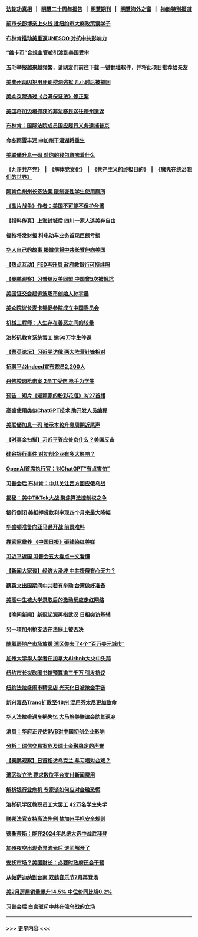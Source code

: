 #### [法轮功真相](https://github.com/gfw-breaker/truth/blob/master/README.md?t=0) &nbsp;&nbsp;|&nbsp;&nbsp; [明慧二十周年报告](https://github.com/gfw-breaker/mh-reports/blob/master/README.md?t=0) &nbsp;&nbsp;|&nbsp;&nbsp;[明慧期刊](https://github.com/gfw-breaker/mh-qikan) &nbsp;&nbsp;|&nbsp;&nbsp; [明慧海外之窗](https://github.com/gfw-breaker/mh-news/blob/master/README.md?t=0) &nbsp;&nbsp;|&nbsp;&nbsp; [神韵特别报道](https://github.com/gfw-breaker/mh-news/blob/master/shenyun.md?t=0)
#### [前市长彭博亲上火线 批纽约市大麻政策误学子](../pages/nsc412/n13956472.md?t=03231543) 
#### [布林肯推动美重返UNESCO 对抗中共影响力](../pages/nsc412/n13956536.md?t=03231543) 
#### [“维卡币”合规主管被引渡到美国受审](../pages/nsc412/n13956435.md?t=03231543) 
#### 五毛举报越来越频繁，请网友们前往下载 [一键翻墙软件](https://github.com/gfw-breaker/ssr-accounts)，并将此项目推荐给亲友
#### [美弗州两囚犯用牙刷挖洞逃狱 几小时后被抓回](../pages/nsc412/n13956414.md?t=03231543) 
#### [美众议院通过《台湾保证法》修正案](../pages/nsc412/n13956411.md?t=03231543) 
#### [美国将加边境抓获的非法移民送往德州遣返](../pages/nsc412/n13956334.md?t=03231543) 
#### [布林肯：国际法院成员国应履行义务逮捕普京](../pages/nsc412/n13956397.md?t=03231543) 
#### [今冬雨雪丰润 中加州干涸湖将重生](../pages/nsc412/n13956366.md?t=03231543) 
#### [美联储升息一码 对你的钱包意味着什么](../pages/nsc412/n13956303.md?t=03231543) 
#### [《九评共产党》](https://github.com/begood0513/9ping.md/blob/master/README.md) &nbsp;|&nbsp; [《解体党文化》](../../../../jtdwh.md/blob/master/README.md)  &nbsp;|&nbsp; [《共产主义的终极目的》](../../../../gczydzjmd.md/blob/master/README.md) &nbsp;|&nbsp; [《魔鬼在统治我们的世界》](../../../../mgztzwmdsj.md/blob/master/README.md) 
#### [阿肯色州州长签法案 限制变性学生使用厕所](../pages/nsc412/n13956282.md?t=03231543) 
#### [《晶片战争》作者：美国不可能不保护台湾](../pages/nsc412/n13956329.md?t=03231543) 
#### [【报料传真】上海封城后 四川一家人逃美奔自由](../pages/nsc412/n13956276.md?t=03231543) 
#### [福特将发财报 料电动车业务首现巨额亏损](../pages/nsc412/n13956300.md?t=03231543) 
#### [华人自己的故事 揭微信将中共长臂伸向美国](../pages/nsc412/n13955603.md?t=03231543) 
#### [【热点互动】FED再升息 政府救银行可持续吗](../pages/nsc412/n13956298.md?t=03231543) 
#### [【秦鹏观察】习普结反美同盟 中国曾5次被俄坑](../pages/nsc412/n13956280.md?t=03231543) 
#### [美国证交会起诉波场币创始人孙宇晨](../pages/nsc412/n13956275.md?t=03231543) 
#### [美众院议长麦卡锡促参院成立中国委员会](../pages/nsc412/n13956288.md?t=03231543) 
#### [机械工程师：人生存在善恶之间的较量](../pages/nsc412/n13954669.md?t=03231543) 
#### [洛杉矶教育系统罢工 逾50万学生停课](../pages/nsc412/n13956159.md?t=03231543) 
#### [【菁英论坛】习近平访俄 两大阵营针锋相对](../pages/nsc412/n13956271.md?t=03231543) 
#### [招聘平台Indeed宣布裁员2,200人](../pages/nsc412/n13956258.md?t=03231543) 
#### [丹佛校园枪击案 2员工受伤 枪手为学生](../pages/nsc412/n13956223.md?t=03231543) 
#### [预告：短片《淑颍家的粉彩花瓶》3/27首播](../pages/nsc412/n13956123.md?t=03231543) 
#### [高盛使用类似ChatGPT技术 助开发人员编程](../pages/nsc412/n13956030.md?t=03231543) 
#### [美联储加息一码 暗示本轮升息周期近尾声](../pages/nsc412/n13956192.md?t=03231543) 
#### [【时事金扫描】习近平答应普京什么？美国反击](../pages/nsc412/n13956027.md?t=03231543) 
#### [硅谷银行事件 对初创企业有多大影响？](../pages/nsc412/n13955670.md?t=03231543) 
#### [OpenAI首席执行官：对ChatGPT“有点害怕”](../pages/nsc412/n13955744.md?t=03231543) 
#### [习普会后 布林肯：中共关注西方回应俄乌战](../pages/nsc412/n13956144.md?t=03231543) 
#### [揭秘：美中TikTok大战 聚焦算法控制权之争](../pages/nsc412/n13956048.md?t=03231543) 
#### [银行倒闭 美抵押贷款利率现四个月来最大降幅](../pages/nsc412/n13956084.md?t=03231543) 
#### [华盛顿准备向亚马逊开战 前景难料](../pages/nsc412/n13955345.md?t=03231543) 
#### [靠官家豢养 《中国日报》砸钱染红美媒](../pages/nsc412/n13955663.md?t=03231543) 
#### [习近平返国 习普会五大看点一文看懂](../pages/nsc412/n13956043.md?t=03231543) 
#### [【新闻大家谈】经济大滑坡 中共援俄有心无力？](../pages/nsc412/n13955771.md?t=03231543) 
#### [蔡英文出国期间中共若有举动 台湾做好准备](../pages/nsc412/n13955917.md?t=03231543) 
#### [美高中生被大学录取后的激动反应走红网络](../pages/nsc412/n13955913.md?t=03231543) 
#### [【晚间新闻】新冠起源再指武汉 日相突访基辅](../pages/nsc412/n13955692.md?t=03231543) 
#### [另一项加州枪支法在法庭上被否决](../pages/nsc412/n13955755.md?t=03231543) 
#### [随着房地产市场放缓 湾区失去了4个“百万美元城市”](../pages/nsc412/n13955750.md?t=03231543) 
#### [加州大学华人学者在加拿大Airbnb大火中失踪](../pages/nsc412/n13955716.md?t=03231543) 
#### [纽约市长拟砍图书馆预算逾三千万 引发抗议](../pages/nsc412/n13955633.md?t=03231543) 
#### [纽约法拉盛闹市精品店 光天化日被抢金手链](../pages/nsc412/n13955659.md?t=03231543) 
#### [新兴毒品Tranq扩散至48州 混用芬太尼更加致命](../pages/nsc412/n13955657.md?t=03231543) 
#### [华人法拉盛遇车祸失忆 大马旅美联谊会助其返乡](../pages/nsc412/n13955653.md?t=03231543) 
#### [消息：华府正评估SVB对中国初创企业影响](../pages/nsc412/n13955616.md?t=03231543) 
#### [分析：瑞信交易案危及瑞士金融稳定的声誉](../pages/nsc412/n13955510.md?t=03231543) 
#### [【秦鹏观察】日首相访乌克兰 与习唱对台戏？](../pages/nsc412/n13955451.md?t=03231543) 
#### [湾区拟立法 要求数位平台支付新闻费用](../pages/nsc412/n13955618.md?t=03231543) 
#### [解析银行业危机 专家谈如何应对金融恐慌](../pages/nsc412/n13955601.md?t=03231543) 
#### [洛杉矶学区教职员工大罢工 42万名学生失学](../pages/nsc412/n13955575.md?t=03231543) 
#### [联邦法官支持高法先例 禁加州手枪安全规则](../pages/nsc412/n13955566.md?t=03231543) 
#### [德桑蒂斯：能在2024年总统大选中战胜拜登](../pages/nsc412/n13955467.md?t=03231543) 
#### [加州夜空出现奇异流光后 谜团解开了](../pages/nsc412/n13955536.md?t=03231543) 
#### [安抚市场？美国财长：必要时政府还会干预](../pages/nsc412/n13955464.md?t=03231543) 
#### [从帕萨迪纳到台南 双鹤音乐节7月再登场](../pages/nsc412/n13955503.md?t=03231543) 
#### [美2月房屋销量飙升14.5% 中位价同比降0.2%](../pages/nsc412/n13955457.md?t=03231543) 
#### [习普会后 白宫驳斥中共在俄乌战的立场](../pages/nsc412/n13955353.md?t=03231543) 

----
#### [ >>> 更早内容 <<< ](../indexes/nsc412-earlier.md)
